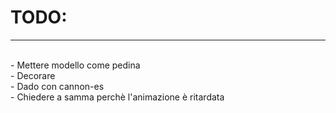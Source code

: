 <h1> TODO: </h1>
<hr>
<br>
- Mettere modello come pedina
<br>
- Decorare
<br>
- Dado con cannon-es
<br>
- Chiedere a samma perchè l'animazione è ritardata

